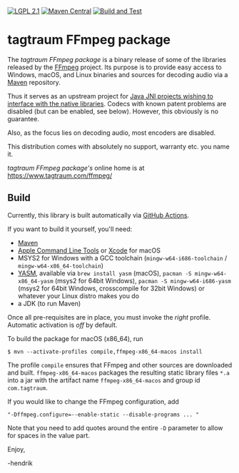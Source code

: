 [![LGPL 2.1](https://img.shields.io/badge/License-LGPL_2.1-blue.svg)](https://www.gnu.org/licenses/old-licenses/lgpl-2.1.html)
[![Maven Central](https://maven-badges.herokuapp.com/maven-central/com.tagtraum/ffmpeg-package/badge.svg)](https://maven-badges.herokuapp.com/maven-central/com.tagtraum/ffmpeg-package)
[![Build and Test](https://github.com/hendriks73/tagtraum-FFmpeg-package/workflows/Build%20and%20Test/badge.svg)](https://github.com/hendriks73/tagtraum-FFmpeg-package/actions)

# tagtraum FFmpeg package

The *tagtraum FFmpeg package* is a binary release of some of the libraries released by
the [FFmpeg](https://www.ffmpeg.org) project. Its purpose is to provide easy access
to Windows, macOS, and Linux binaries and sources for decoding audio via a
[Maven](https://maven.apache.org/) repository.

Thus it serves as an upstream project for [Java JNI projects wishing to interface
with the native libraries](https://www.tagtraum.com/ffsampledsp/).
Codecs with known patent problems are disabled (but can be enabled, see below).
However, this obviously is no guarantee.

Also, as the focus lies on decoding audio, most encoders are disabled.

This distribution comes with absolutely no support, warranty etc. you name it.

*tagtraum FFmpeg package's* online home is at https://www.tagtraum.com/ffmpeg/


## Build

Currently, this library is built automatically via [GitHub Actions](https://github.com/features/actions). 

If you want to build it yourself, you'll need:

- [Maven](https://maven.apache.org/)
- [Apple Command Line Tools](https://developer.apple.com/) or [Xcode](https://developer.apple.com/xcode/) for macOS
- MSYS2 for Windows with a GCC toolchain (`mingw-w64-i686-toolchain` / `mingw-w64-x86_64-toolchain`)
- [YASM](https://yasm.tortall.net/releases/Release1.3.0.html), available via `brew install yasm` (macOS), `pacman -S mingw-w64-x86_64-yasm` (msys2 for 64bit Windows), `pacman -S mingw-w64-i686-yasm` (msys2 for 64bit Windows, crosscompile for 32bit Windows) or whatever your Linux distro makes you do 
- a JDK (to run Maven)

Once all pre-requisites are in place, you must invoke the *right* profile.
Automatic activation is *off* by default.

To build the package for macOS (x86_64), run

```shell
$ mvn --activate-profiles compile,ffmpeg-x86_64-macos install
```

The profile `compile` ensures that FFmpeg and other sources are downloaded and built.
`ffmpeg-x86_64-macos` packages the resulting static library files `*.a` into a jar
with the artifact name `ffmpeg-x86_64-macos` and group id `com.tagtraum`.

If you would like to change the FFmpeg configuration, add

    "-Dffmpeg.configure=--enable-static --disable-programs ... "

Note that you need to add quotes around the entire `-D` parameter to allow for spaces
in the value part.


Enjoy,

-hendrik
